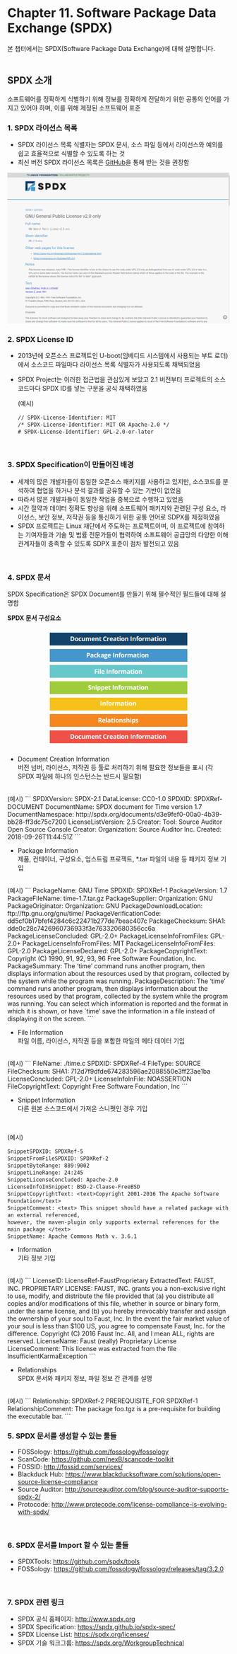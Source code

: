# Chapter 11. Software Package Data Exchange (SPDX)
본 챕터에서는 SPDX(Software Package Data Exchange)에 대해 설명합니다.
<br>
<br>

## SPDX 소개
소프트웨어를 정확하게 식별하기 위해 정보를 정확하게 전달하기 위한 공통의 언어를 가지고 있어야 하며, 이를 위해 제정된 소프트웨어 표준
<br>

### 1. SPDX 라이선스 목록
-	SPDX 라이선스 목록 식별자는 SPDX 문서, 소스 파일 등에서 라이선스와 예외를 쉽고 효율적으로 식별할 수 있도록 하는 것
-	최신 버전 SPDX 라이선스 목록은 [GitHub](https://github.com/spdx/license-list-data)을 통해 받는 것을 권장함

<p align="center">
<img src="/image/chapter11/spdx.png" width="600">
</p>

### 2. SPDX License ID
- 2013년에 오픈소스 프로젝트인 U-boot(임베디드 시스템에서 사용되는 부트 로더)에서 소스코드 파일마다 라이선스 목록 식별자가 사용되도록 채택되었음
-	SPDX Project는 이러한 접근법을 관심있게 보았고 2.1 버전부터 프로젝트의 소스코드마다 SPDX ID를 넣는 구문을 공식 채택하였음

    (예시)
    ```
    // SPDX-License-Identifier: MIT
    /* SPDX-License-Identifier: MIT OR Apache-2.0 */
    # SPDX-License-Identifier: GPL-2.0-or-later
    ````

<br>

### 3. SPDX Specification이 만들어진 배경
- 세계의 많은 개발자들이 동일한 오픈소스 패키지를 사용하고 있지만, 소스코드를 분석하여 협업을 하거나 분석 결과를 공유할 수 있는 기반이 없었음
- 따라서 많은 개발자들이 동일한 작업을 중복으로 수행하고 있었음
- 시간 절약과 데이터 정확도 향상을 위해 소프트웨어 패키지와 관련된 구성 요소, 라이선스, 보안 정보, 저작권 등을 통신하기 위한 공통 언어로 SDPX를 제정하였음
- SPDX 프로젝트는 Linux 재단에서 주도하는 프로젝트이며, 이 프로젝트에 참여하는 기여자들과 기술 및 법률 전문가들이 협력하여 소프트웨어 공급망의 다양한 이해관계자들이 충족할 수 있도록 SDPX 표준이 점차 발전되고 있음
<br>

### 4. SPDX 문서
SPDX Specification은 SPDX Document를 만들기 위해 필수적인 필드들에 대해 설명함

**SPDX 문서 구성요소** <br>
<p align="center">
<img src="/image/chapter11/spdx-docu.png">
</p>

- Document Creation Information <br> 버전 넘버, 라이선스, 저작권 등 툴로 처리하기 위해 필요한 정보들을 표시 (각 SPDX 파일에 하나의 인스턴스는 반드시 필요함) <br>
<br>
  (예시)
  ```
  SPDXVersion: SPDX-2.1
  DataLicense: CC0-1.0
  SPDXID: SPDXRef-DOCUMENT
  DocumentName: SPDX document for Time version 1.7
  DocumentNamespace: http://spdx.org/documents/d3e9fef0-00a0-4b39-bb28-ff3dc75c7200
  LicenseListVersion: 2.5
  Creator: Tool: Source Auditor Open Source Console
  Creator: Organization: Source Auditor Inc.
  Created: 2018-09-26T11:44:51Z
  ```

-	Package Information <br> 제품, 컨테이너, 구성요소, 업스트림 프로젝트, *.tar 파일의 내용 등 패키지 정보 기입 <br>
<br>
    (예시)
    ```
    PackageName: GNU Time
    SPDXID: SPDXRef-1
    PackageVersion: 1.7
    PackageFileName: time-1.7.tar.gz
    PackageSupplier: Organization: GNU
    PackageOriginator: Organization: GNU
    PackageDownloadLocation: ftp://ftp.gnu.org/gnu/time/
    PackageVerificationCode: dd5cf0b17bfef4284c6c22471b277de7beac407c
    PackageChecksum: SHA1: dde0c28c7426960736933f3e763320680356cc6a
    PackageLicenseConcluded: GPL-2.0+
    PackageLicenseInfoFromFiles: GPL-2.0+
    PackageLicenseInfoFromFiles: MIT
    PackageLicenseInfoFromFiles: GPL-2.0
    PackageLicenseDeclared: GPL-2.0+
    PackageCopyrightText: <text>Copyright (C) 1990, 91, 92, 93, 96 Free Software Foundation, Inc.</text>
    PackageSummary: <text>The ‘time’ command runs another program,
    then displays information about the resources used by that program, collected by the system while the program was running.</text>
    PackageDescription: <text>The ‘time’ command runs another program,
    then displays information about the resources used by that program,
    collected by the system while the program was running.
    You can select which information is reported and the format in which it is shown,
    or have `time’ save the information in a file instead of displaying it on the screen.</text>
    ```

-	File Information <br> 파일 이름, 라이선스, 저작권 등을 포함한 파일의 메타 데이터 기입 <br>
<br>
    (예시)
    ```
    FileName: ./time.c
    SPDXID: SPDXRef-4
    FileType: SOURCE
    FileChecksum: SHA1: 712d7f9dfde674283596ae2088550e3ff23ae1ba
    LicenseConcluded: GPL-2.0+
    LicenseInfoInFile: NOASSERTION
    FileCopyrightText: <text>Copyright Free Software Foundation, Inc</text>
    ```

- Snippet Information <br> 다른 원본 소스코드에서 가져온 스니펫인 경우 기입 <br>
<br>

  (예시)
  ```
  SnippetSPDXID: SPDXRef-5
  SnippetFromFileSPDXID: SPDXRef-2
  SnippetByteRange: 889:9002
  SnippetLineRange: 24:245
  SnippetLicenseConcluded: Apache-2.0
  LicenseInfoInSnippet: BSD-2-Clause-FreeBSD
  SnippetCopyrightText: <text>Copyright 2001-2016 The Apache Software Foundation</text>
  SnippetComment: <text> This snippet should have a related package with an external referenced,
  however, the maven-plugin only supports external references for the main package </text>
  SnippetName: Apache Commons Math v. 3.6.1
  ```

-	Information <br> 기타 정보 기입 <br>
<br>
    (예시)
    ```
    LicenseID: LicenseRef-FaustProprietary
    ExtractedText: <text>FAUST, INC. PROPRIETARY LICENSE:
    FAUST, INC. grants you a non-exclusive right to use, modify, and distribute the file provided that (a) you distribute all copies and/or modifications of this file, whether in source or binary form, under the same license, and (b) you hereby irrevocably transfer and assign the ownership of your soul to Faust, Inc. In the event the fair market value of your soul is
    less than $100 US, you agree to compensate Faust, Inc. for the difference. Copyright (C) 2016 Faust Inc. All, and I mean ALL, rights are reserved.</text>
    LicenseName: Faust (really) Proprietary License
    LicenseComment: <text>This license was extracted from the file
    InsufficientKarmaException</text>
    ```

- Relationships <br> SPDX 문서와 패키지 정보, 파일 정보 간 관계를 설명 <br>
<br>
    (예시)
    ```
    Relationship: SPDXRef-2 PREREQUISITE_FOR SPDXRef-1
    RelationshipComment: <text>The package foo.tgz is a pre-requisite for building the executable bar.</text>
    ```
<br>

### 5. SPDX 문서를 생성할 수 있는 툴들
- FOSSology: https://github.com/fossology/fossology
- ScanCode: https://github.com/nexB/scancode-toolkit
-	FOSSID: http://fossid.com/services/
-	Blackduck Hub: https://www.blackducksoftware.com/solutions/open-source-license-compliance
-	Source Auditor: http://sourceauditor.com/blog/source-auditor-supports-spdx-2/
-	Protocode: http://www.protecode.com/license-compliance-is-evolving-with-spdx/
<br>

### 6.	SPDX 문서를 Import 할 수 있는 툴들
-	SPDXTools: https://github.com/spdx/tools
-	FOSSology: https://github.com/fossology/fossology/releases/tag/3.2.0
<br>

### 7.	SPDX 관련 링크
-	SPDX 공식 홈페이지: http://www.spdx.org
-	SPDX Specification: https://spdx.github.io/spdx-spec/
-	SPDX License List: https://spdx.org/licenses/
-	SPDX 기술 워크그룹: https://spdx.org/WorkgroupTechnical
